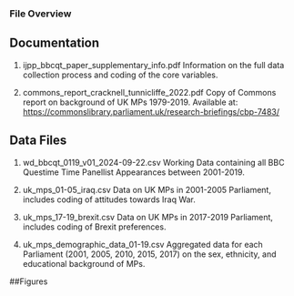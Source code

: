 ### File Overview

## Documentation
01. ijpp_bbcqt_paper_supplementary_info.pdf
Information on the full data collection process and coding of the core variables.

02. commons_report_cracknell_tunnicliffe_2022.pdf
Copy of Commons report on background of UK MPs 1979-2019. Available at: https://commonslibrary.parliament.uk/research-briefings/cbp-7483/



## Data Files
01. wd_bbcqt_0119_v01_2024-09-22.csv
Working Data containing all BBC Questime Time Panellist Appearances between 2001-2019.

02. uk_mps_01-05_iraq.csv
Data on UK MPs in 2001-2005 Parliament, includes coding of attitudes towards Iraq War.

03. uk_mps_17-19_brexit.csv
Data on UK MPs in 2017-2019 Parliament, includes coding of Brexit preferences.

04. uk_mps_demographic_data_01-19.csv
Aggregated data for each Parliament (2001, 2005, 2010, 2015, 2017) on the sex, ethnicity, and educational background of MPs.


##Figures
